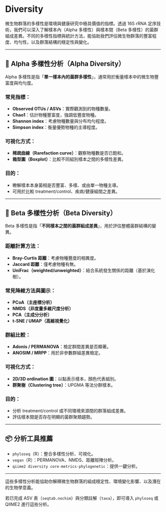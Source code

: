 # Diversity

微生物群落的多樣性是環境與健康研究中極具價值的指標。透過 16S rRNA 定序技術，我們可以深入了解樣本內（Alpha 多樣性）與樣本間（Beta 多樣性）的菌群組成差異。不同的多樣性指標與統計方法，能協助我們評估微生物群落的豐富程度、均勻性，以及群落結構的穩定性與變化。

---

## 🧬 Alpha 多樣性分析（Alpha Diversity）

Alpha 多樣性是指「**單一樣本內的菌群多樣性**」，通常用於衡量樣本中的微生物豐富度與均勻度。

### 常見指標：

* **Observed OTUs / ASVs**：實際觀測到的物種數量。
* **Chao1**：估計物種豐富度，強調低豐度物種。
* **Shannon index**：考慮物種數量與分布均勻程度。
* **Simpson index**：衡量優勢物種的主導程度。

### 可視化方式：

* **稀疏曲線（Rarefaction curve）**：觀察物種數是否已飽和。
* **箱型圖（Boxplot）**：比較不同組別樣本之間的多樣性差異。

### 目的：

* 瞭解樣本本身菌相是否豐富、多樣、或由單一物種主導。
* 可用於比較 treatment/control、疾病/健康組間之差異。

---

## 🧭 Beta 多樣性分析（Beta Diversity）

Beta 多樣性是指「**不同樣本之間的菌群組成差異**」，用於評估整體菌群結構的變異。

### 距離計算方法：

* **Bray-Curtis 距離**：考慮物種豐度的相異度。
* **Jaccard 距離**：僅考慮物種有無。
* **UniFrac（weighted/unweighted）**：結合系統發生關係的距離（基於演化樹）。

### 常見降維方法與圖示：

* **PCoA（主座標分析）**
* **NMDS（非度量多維尺度分析）**
* **PCA（主成分分析）**
* **t-SNE / UMAP（高維視覺化）**

### 群組比較：

* **Adonis / PERMANOVA**：檢定群間差異是否顯著。
* **ANOSIM / MRPP**：用於非參數群組差異檢定。

### 可視化方式：

* **2D/3D ordination 圖**：以點表示樣本，顏色代表組別。
* **群聚樹（Clustering tree）**：UPGMA 等法分群樣本。

### 目的：

* 分析 treatment/control 或不同環境來源間的群落組成差異。
* 評估樣本間是否存在明顯的菌群聚類趨勢。

---

## 📦 分析工具推薦

* `phyloseq`（R）：整合多樣性分析、可視化。
* `vegan`（R）：PERMANOVA、NMDS、距離矩陣分析。
* `qiime2 diversity core-metrics-phylogenetic`：提供一鍵分析。

---

這些多樣性分析能協助你解釋微生物群落的組成穩定性、環境變化影響、以及潛在的生物學意義。

若已完成 ASV 表（`seqtab.nochim`）與分類註解（`taxa`），即可導入 `phyloseq` 或 QIIME2 進行這些分析。

